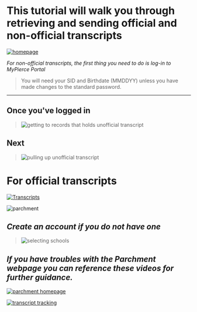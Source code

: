 # This tutorial will walk you through retrieving and sending official and non-official transcripts


[![homepage](https://i.imgur.com/LbQxFss.jpg)]([https://my.pierce.ctc.edu/WebApps/MyPierce/StudentLogin.aspx?ReturnUrl=%2FWebApps%2FMyPierce%2F](https://my.pierce.ctc.edu/WebApps/MyPierce/StudentLogin.aspx?ReturnUrl=%2FWebApps%2FMyPierce%2F) "Redirect to Pierce Portal")

*For non-official transcripts, the first thing you need to do is log-in to MyPierce Portal*

>You will need your SID and Birthdate (MMDDYY) unless you have made changes to the standard password.

---

## **Once you've logged in**

>![getting to records that holds unofficial transcript](https://j.gifs.com/K1BDRx.gif)

## Next

>![pulling up unofficial transcript](https://j.gifs.com/K1BDlY.gif)

# For official transcripts

[![Transcripts](https://i.imgur.com/7rXqBmH.jpg)]([https://www.pierce.ctc.edu/transcripts](https://www.pierce.ctc.edu/transcripts) "redirects to transcripts")

![parchment](https://j.gifs.com/yo5jRR.gif)

## *Create an account if you do not have one*

>![selecting schools](https://j.gifs.com/WLvVyJ.gif)

## *If you have troubles with the Parchment webpage you can reference these videos for further guidance.*

[![parchment homepage](https://www.parchment.com/u/asset/Parchment.Common/img/logos/banner_logo.png)](https://youtu.be/0-GDRBBX1Q8 "Redirect to youtube")

[![transcript tracking](http://www.washtenawchristian.org/editoruploads/images/transcriptlink.png)](https://youtu.be/GllNecL94y0 "Redirect to youtube")  
